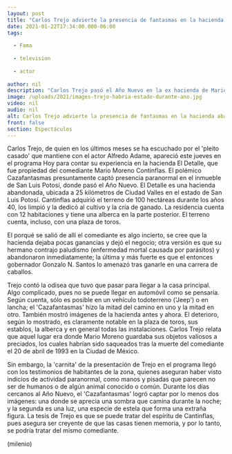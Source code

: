 ```yaml
---
layout: post
title: "Carlos Trejo advierte la presencia de fantasmas en la hacienda abandonada de 'Cantinflas'"
date: 2021-01-22T17:34:00.000-06:00
tags:
  
  - Fama
  
  - television
  
  - actor
  
author: nil
description: "Carlos Trejo pasó el Año Nuevo en la ex hacienda de Mario Moreno 'Cantinflas' llamada 'El Detalle' en San Luis Potosí, donde presuntamente observó actividad paranormal. "
image: /uploads/2021/images-trejo-habria-estado-durante-ano.jpg
video: nil
audio: nil
alt: Carlos Trejo advierte la presencia de fantasmas en la hacienda abandonada de 'Cantinflas'
front: false
section: Espectáculos
---
```


Carlos Trejo, de quien en los últimos meses se ha escuchado por el 'pleito casado' que mantiene con el actor Alfredo Adame, apareció este jueves en el programa Hoy para contar su experiencia en la hacienda El Detalle, que fue propiedad del comediante Mario Moreno Continflas. El polémico Cazafantasmas presuntamente captó presencia paranormal en el inmueble de San Luis Potosí, donde pasó el Año Nuevo. El Detalle es una hacienda abandonada, ubicada a 25 kilómetros de Ciudad Valles en el estado de San Luis Potosí. Cantinflas adquirió el terreno de 100 hectáreas durante los años 40, los limpió y la dedicó al cultivo y la cría de ganado. La residencia cuenta con 12 habitaciones y tiene una alberca en la parte posterior. El terreno cuenta, incluso, con una plaza de toros. 

El porqué se salió de allí el comediante es algo incierto, se cree que la hacienda dejaba pocas ganancias y dejó el negocio; otra versión es que su hermano contrajo paludismo (enfermedad mortal causada por parásitos) y abandonaron inmediatamente; la última y más fuerte es que el entonces gobernador Gonzalo N. Santos lo amenazó tras ganarle en una carrera de caballos. 

Trejo contó la odisea que tuvo que pasar para llegar a la casa principal. Algo complicado, pues no se puede llegar en automóvil como se pensaría. Según cuenta, sólo es posible en un vehículo todoterreno ('Jeep') o en lancha; el 'Cazafantasmas' hizo la mitad del camino en uno y la mitad en otro. También mostró imágenes de la hacienda antes y ahora. El deterioro, según lo mostrado, es claramente notable en la plaza de toros, sus establos, la alberca y en general todas las instalaciones.  Carlos Trejo relata que aquel lugar era donde Mario Moreno guardaba sus objetos valiosos a preciados, los cuales habrían sido saqueados tras la muerte del comediante el 20 de abril de 1993 en la Ciudad de México. 

Sin embargo, la 'carnita' de la presentación de Trejo en el programa llegó con los testimonios de habitantes de la zona, quienes aseguran haber visto indicios de actividad paranormal, como manos y pisadas que parecen no ser de humanos o de algún animal conocido o común. Durante los días cercanos al Año Nuevo, el 'Cazafantasmas' logró captar por lo menos dos imágenes: una donde se aprecia una sombra que camina durante la noche; y la segunda es una luz, una especie de estela que forma una extraña figura. La tesis de Trejo es que se puede tratar del espíritu de Cantinflas, pues asegura ser creyente de que las casas tienen memoria, y por lo tanto, se podría tratar del mismo comediante. 

(milenio)